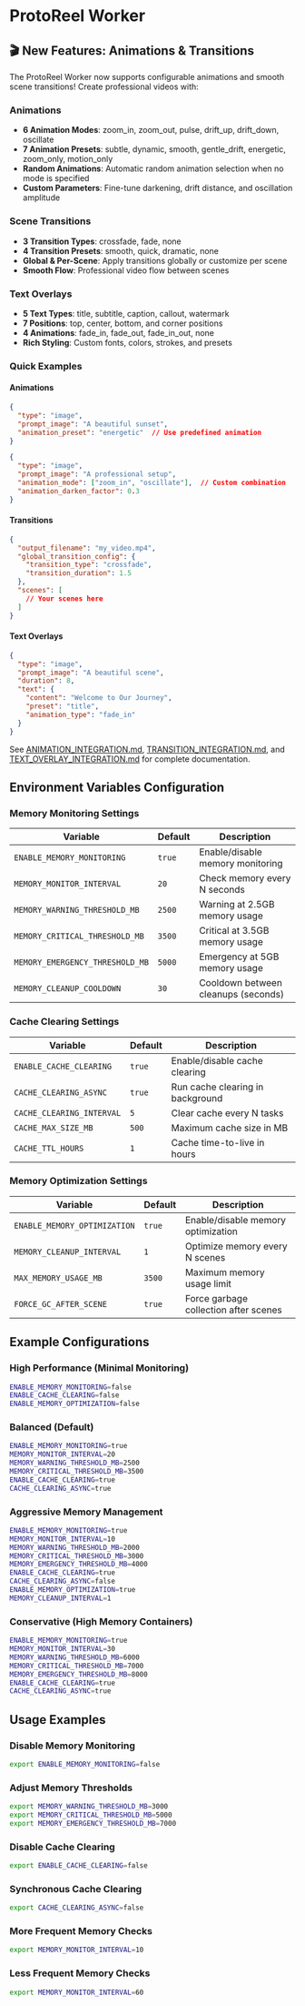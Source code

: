 # ProtoReel Worker

## 🎬 New Features: Animations & Transitions

The ProtoReel Worker now supports configurable animations and smooth scene transitions! Create professional videos with:

### Animations
- **6 Animation Modes**: zoom_in, zoom_out, pulse, drift_up, drift_down, oscillate
- **7 Animation Presets**: subtle, dynamic, smooth, gentle_drift, energetic, zoom_only, motion_only
- **Random Animations**: Automatic random animation selection when no mode is specified
- **Custom Parameters**: Fine-tune darkening, drift distance, and oscillation amplitude

### Scene Transitions
- **3 Transition Types**: crossfade, fade, none
- **4 Transition Presets**: smooth, quick, dramatic, none
- **Global & Per-Scene**: Apply transitions globally or customize per scene
- **Smooth Flow**: Professional video flow between scenes

### Text Overlays
- **5 Text Types**: title, subtitle, caption, callout, watermark
- **7 Positions**: top, center, bottom, and corner positions
- **4 Animations**: fade_in, fade_out, fade_in_out, none
- **Rich Styling**: Custom fonts, colors, strokes, and presets

### Quick Examples

#### Animations
```json
{
  "type": "image",
  "prompt_image": "A beautiful sunset",
  "animation_preset": "energetic"  // Use predefined animation
}
```

```json
{
  "type": "image", 
  "prompt_image": "A professional setup",
  "animation_mode": ["zoom_in", "oscillate"],  // Custom combination
  "animation_darken_factor": 0.3
}
```

#### Transitions
```json
{
  "output_filename": "my_video.mp4",
  "global_transition_config": {
    "transition_type": "crossfade",
    "transition_duration": 1.5
  },
  "scenes": [
    // Your scenes here
  ]
}
```

#### Text Overlays
```json
{
  "type": "image",
  "prompt_image": "A beautiful scene",
  "duration": 8,
  "text": {
    "content": "Welcome to Our Journey",
    "preset": "title",
    "animation_type": "fade_in"
  }
}
```

See [ANIMATION_INTEGRATION.md](ANIMATION_INTEGRATION.md), [TRANSITION_INTEGRATION.md](TRANSITION_INTEGRATION.md), and [TEXT_OVERLAY_INTEGRATION.md](TEXT_OVERLAY_INTEGRATION.md) for complete documentation.

## Environment Variables Configuration

### Memory Monitoring Settings

| Variable | Default | Description |
|----------|---------|-------------|
| `ENABLE_MEMORY_MONITORING` | `true` | Enable/disable memory monitoring |
| `MEMORY_MONITOR_INTERVAL` | `20` | Check memory every N seconds |
| `MEMORY_WARNING_THRESHOLD_MB` | `2500` | Warning at 2.5GB memory usage |
| `MEMORY_CRITICAL_THRESHOLD_MB` | `3500` | Critical at 3.5GB memory usage |
| `MEMORY_EMERGENCY_THRESHOLD_MB` | `5000` | Emergency at 5GB memory usage |
| `MEMORY_CLEANUP_COOLDOWN` | `30` | Cooldown between cleanups (seconds) |

### Cache Clearing Settings

| Variable | Default | Description |
|----------|---------|-------------|
| `ENABLE_CACHE_CLEARING` | `true` | Enable/disable cache clearing |
| `CACHE_CLEARING_ASYNC` | `true` | Run cache clearing in background |
| `CACHE_CLEARING_INTERVAL` | `5` | Clear cache every N tasks |
| `CACHE_MAX_SIZE_MB` | `500` | Maximum cache size in MB |
| `CACHE_TTL_HOURS` | `1` | Cache time-to-live in hours |

### Memory Optimization Settings

| Variable | Default | Description |
|----------|---------|-------------|
| `ENABLE_MEMORY_OPTIMIZATION` | `true` | Enable/disable memory optimization |
| `MEMORY_CLEANUP_INTERVAL` | `1` | Optimize memory every N scenes |
| `MAX_MEMORY_USAGE_MB` | `3500` | Maximum memory usage limit |
| `FORCE_GC_AFTER_SCENE` | `true` | Force garbage collection after scenes |

## Example Configurations

### High Performance (Minimal Monitoring)
```bash
ENABLE_MEMORY_MONITORING=false
ENABLE_CACHE_CLEARING=false
ENABLE_MEMORY_OPTIMIZATION=false
```

### Balanced (Default)
```bash
ENABLE_MEMORY_MONITORING=true
MEMORY_MONITOR_INTERVAL=20
MEMORY_WARNING_THRESHOLD_MB=2500
MEMORY_CRITICAL_THRESHOLD_MB=3500
ENABLE_CACHE_CLEARING=true
CACHE_CLEARING_ASYNC=true
```

### Aggressive Memory Management
```bash
ENABLE_MEMORY_MONITORING=true
MEMORY_MONITOR_INTERVAL=10
MEMORY_WARNING_THRESHOLD_MB=2000
MEMORY_CRITICAL_THRESHOLD_MB=3000
MEMORY_EMERGENCY_THRESHOLD_MB=4000
ENABLE_CACHE_CLEARING=true
CACHE_CLEARING_ASYNC=false
ENABLE_MEMORY_OPTIMIZATION=true
MEMORY_CLEANUP_INTERVAL=1
```

### Conservative (High Memory Containers)
```bash
ENABLE_MEMORY_MONITORING=true
MEMORY_MONITOR_INTERVAL=30
MEMORY_WARNING_THRESHOLD_MB=6000
MEMORY_CRITICAL_THRESHOLD_MB=7000
MEMORY_EMERGENCY_THRESHOLD_MB=8000
ENABLE_CACHE_CLEARING=true
CACHE_CLEARING_ASYNC=true
```

## Usage Examples

### Disable Memory Monitoring
```bash
export ENABLE_MEMORY_MONITORING=false
```

### Adjust Memory Thresholds
```bash
export MEMORY_WARNING_THRESHOLD_MB=3000
export MEMORY_CRITICAL_THRESHOLD_MB=5000
export MEMORY_EMERGENCY_THRESHOLD_MB=7000
```

### Disable Cache Clearing
```bash
export ENABLE_CACHE_CLEARING=false
```

### Synchronous Cache Clearing
```bash
export CACHE_CLEARING_ASYNC=false
```

### More Frequent Memory Checks
```bash
export MEMORY_MONITOR_INTERVAL=10
```

### Less Frequent Memory Checks
```bash
export MEMORY_MONITOR_INTERVAL=60
``` 

